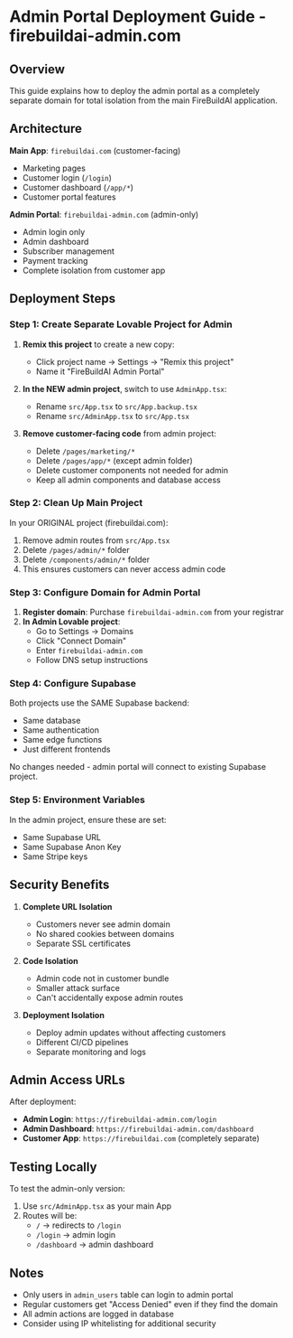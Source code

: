 # Admin Portal Deployment Guide - firebuildai-admin.com

## Overview
This guide explains how to deploy the admin portal as a completely separate domain for total isolation from the main FireBuildAI application.

## Architecture

**Main App**: `firebuildai.com` (customer-facing)
- Marketing pages
- Customer login (`/login`)
- Customer dashboard (`/app/*`)
- Customer portal features

**Admin Portal**: `firebuildai-admin.com` (admin-only)
- Admin login only
- Admin dashboard
- Subscriber management
- Payment tracking
- Complete isolation from customer app

## Deployment Steps

### Step 1: Create Separate Lovable Project for Admin

1. **Remix this project** to create a new copy:
   - Click project name → Settings → "Remix this project"
   - Name it "FireBuildAI Admin Portal"

2. **In the NEW admin project**, switch to use `AdminApp.tsx`:
   - Rename `src/App.tsx` to `src/App.backup.tsx`
   - Rename `src/AdminApp.tsx` to `src/App.tsx`

3. **Remove customer-facing code** from admin project:
   - Delete `/pages/marketing/*`
   - Delete `/pages/app/*` (except admin folder)
   - Delete customer components not needed for admin
   - Keep all admin components and database access

### Step 2: Clean Up Main Project

In your ORIGINAL project (firebuildai.com):
1. Remove admin routes from `src/App.tsx`
2. Delete `/pages/admin/*` folder
3. Delete `/components/admin/*` folder
4. This ensures customers can never access admin code

### Step 3: Configure Domain for Admin Portal

1. **Register domain**: Purchase `firebuildai-admin.com` from your registrar
2. **In Admin Lovable project**:
   - Go to Settings → Domains
   - Click "Connect Domain"
   - Enter `firebuildai-admin.com`
   - Follow DNS setup instructions

### Step 4: Configure Supabase

Both projects use the SAME Supabase backend:
- Same database
- Same authentication
- Same edge functions
- Just different frontends

No changes needed - admin portal will connect to existing Supabase project.

### Step 5: Environment Variables

In the admin project, ensure these are set:
- Same Supabase URL
- Same Supabase Anon Key
- Same Stripe keys

## Security Benefits

1. **Complete URL Isolation**
   - Customers never see admin domain
   - No shared cookies between domains
   - Separate SSL certificates

2. **Code Isolation**
   - Admin code not in customer bundle
   - Smaller attack surface
   - Can't accidentally expose admin routes

3. **Deployment Isolation**
   - Deploy admin updates without affecting customers
   - Different CI/CD pipelines
   - Separate monitoring and logs

## Admin Access URLs

After deployment:
- **Admin Login**: `https://firebuildai-admin.com/login`
- **Admin Dashboard**: `https://firebuildai-admin.com/dashboard`
- **Customer App**: `https://firebuildai.com` (completely separate)

## Testing Locally

To test the admin-only version:
1. Use `src/AdminApp.tsx` as your main App
2. Routes will be:
   - `/` → redirects to `/login`
   - `/login` → admin login
   - `/dashboard` → admin dashboard

## Notes

- Only users in `admin_users` table can login to admin portal
- Regular customers get "Access Denied" even if they find the domain
- All admin actions are logged in database
- Consider using IP whitelisting for additional security